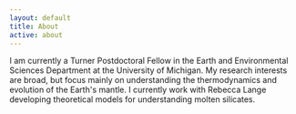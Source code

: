 ```yaml
---
layout: default
title: About
active: about
---
```


I am currently a Turner Postdoctoral Fellow in the Earth and Environmental Sciences Department at the University of Michigan.
My research interests are broad, but focus mainly on understanding the thermodynamics and evolution of the Earth's mantle.
I currently work with Rebecca Lange developing theoretical models for understanding molten silicates.
